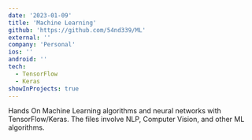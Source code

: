 ```yaml
---
date: '2023-01-09'
title: 'Machine Learning'
github: 'https://github.com/54nd339/ML'
external: ''
company: 'Personal'
ios: ''
android: ''
tech:
  - TensorFlow
  - Keras
showInProjects: true
---
```


Hands On Machine Learning algorithms and neural networks with TensorFlow/Keras. The files involve NLP, Computer Vision, and other ML algorithms.